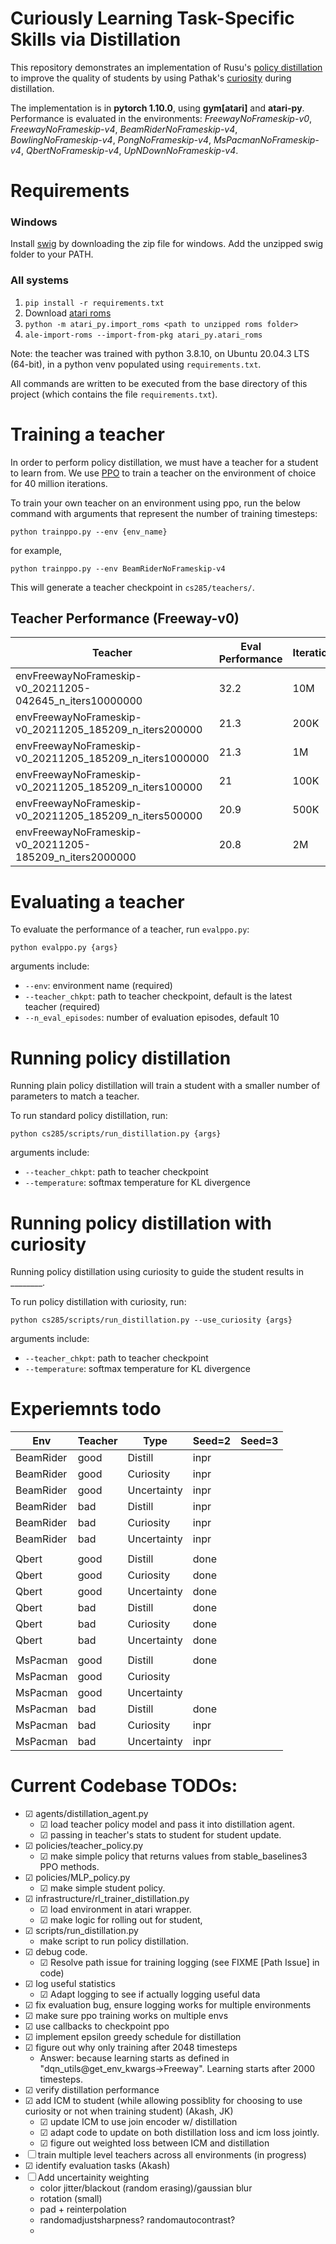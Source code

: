 # Curiously Learning Task-Specific Skills via Distillation

This repository demonstrates an implementation of Rusu's [policy distillation](https://arxiv.org/abs/1511.06295) to improve the quality of students by using Pathak's [curiosity](https://arxiv.org/abs/1705.05363) during distillation.

The implementation is in **pytorch 1.10.0**, using **gym[atari]** and **atari-py**. Performance is evaluated in the environments: *FreewayNoFrameskip-v0*, *FreewayNoFrameskip-v4*, *BeamRiderNoFrameskip-v4*, *BowlingNoFrameskip-v4*, *PongNoFrameskip-v4*, *MsPacmanNoFrameskip-v4*, *QbertNoFrameskip-v4*, *UpNDownNoFrameskip-v4*.

# Requirements

### Windows

Install [swig](http://www.swig.org/download.html) by downloading the zip file for windows. Add the unzipped swig folder to your PATH.

### All systems

1. `pip install -r requirements.txt`
2. Download [atari roms](http://www.atarimania.com/rom_collection_archive_atari_2600_roms.html)
3. `python -m atari_py.import_roms <path to unzipped roms folder>`
4. `ale-import-roms --import-from-pkg atari_py.atari_roms`

Note: the teacher was trained with python 3.8.10, on Ubuntu 20.04.3 LTS (64-bit), in a python venv populated using `requirements.txt`.

All commands are written to be executed from the base directory of this project (which contains the file `requirements.txt`).

# Training a teacher

In order to perform policy distillation, we must have a teacher for a student to learn from. We use [PPO](https://arxiv.org/abs/1707.06347) to train a teacher on the environment of choice for 40 million iterations. 

To train your own teacher on an environment using ppo, run the below command with arguments that represent the number of training timesteps:

    python trainppo.py --env {env_name}

for example,

    python trainppo.py --env BeamRiderNoFrameskip-v4

This will generate a teacher checkpoint in `cs285/teachers/`.

## Teacher Performance (Freeway-v0)
| Teacher | Eval Performance | Iterations |
| --- | --- | --- |
| envFreewayNoFrameskip-v0_20211205-042645_n_iters10000000 | 32.2 | 10M |
| envFreewayNoFrameskip-v0_20211205_185209_n_iters200000 | 21.3 | 200K |
| envFreewayNoFrameskip-v0_20211205_185209_n_iters1000000 | 21.3 | 1M |
| envFreewayNoFrameskip-v0_20211205_185209_n_iters100000 | 21 | 100K |
| envFreewayNoFrameskip-v0_20211205_185209_n_iters500000 | 20.9 | 500K | 
| envFreewayNoFrameskip-v0_20211205-185209_n_iters2000000 | 20.8 | 2M |
# Evaluating a teacher

To evaluate the performance of a teacher, run `evalppo.py`:

    python evalppo.py {args}

arguments include:
- `--env`: environment name (required)
- `--teacher_chkpt`: path to teacher checkpoint, default is the latest teacher (required)
- `--n_eval_episodes`: number of evaluation episodes, default 10

# Running policy distillation

Running plain policy distillation will train a student with a smaller number of parameters to match a teacher.

To run standard policy distillation, run:

    python cs285/scripts/run_distillation.py {args}

arguments include:
- `--teacher_chkpt`: path to teacher checkpoint
- `--temperature`: softmax temperature for KL divergence

# Running policy distillation with curiosity

Running policy distillation using curiosity to guide the student results in ________.

To run policy distillation with curiosity, run:

    python cs285/scripts/run_distillation.py --use_curiosity {args}

arguments include:
- `--teacher_chkpt`: path to teacher checkpoint
- `--temperature`: softmax temperature for KL divergence

# Experiemnts todo


| Env | Teacher | Type | Seed=2 | Seed=3 |
| --- | --- | --- | --- | --- |
| BeamRider | good | Distill | inpr |  |
| BeamRider | good | Curiosity | inpr |  |
| BeamRider | good | Uncertainty | inpr |  |
| BeamRider | bad | Distill | inpr |  |
| BeamRider | bad | Curiosity | inpr |  |
| BeamRider | bad | Uncertainty | inpr |  |
|  |  |  |  |  |
| Qbert | good | Distill | done |  |
| Qbert | good | Curiosity | done |  |
| Qbert | good | Uncertainty | done |  |
| Qbert | bad | Distill | done |  |
| Qbert | bad | Curiosity | done |  |
| Qbert | bad | Uncertainty | done |  |
|  |  |  |  |  |
| MsPacman | good | Distill | done |  |
| MsPacman | good | Curiosity |  |  |
| MsPacman | good | Uncertainty |  |  |
| MsPacman | bad | Distill | done |  |
| MsPacman | bad | Curiosity | inpr |  |
| MsPacman | bad | Uncertainty | inpr |  |


# Current Codebase TODOs:
- ☑ agents/distillation_agent.py
    - ☑ load teacher policy model and pass it into distillation agent.
    - ☑ passing in teacher's stats to student for student update.
- ☑ policies/teacher_policy.py
    - ☑ make simple policy that returns values from stable_baselines3 PPO methods.
- ☑ policies/MLP_policy.py
    - ☑ make simple student policy.
- ☑ infrastructure/rl_trainer_distillation.py
    - ☑ load environment in atari wrapper.
    - ☑ make logic for rolling out for student, 
- ☑ scripts/run_distillation.py
    - make script to run policy distillation.
- ☑ debug code.
    - ☑ Resolve path issue for training logging (see FIXME [Path Issue] in code)
- ☑ log useful statistics
    - ☑ Adapt logging to see if actually logging useful data
- ☑ fix evaluation bug, ensure logging works for multiple environments
- ☑ make sure ppo training works on multiple envs
- ☑ use callbacks to checkpoint ppo
- ☑ implement epsilon greedy schedule for distillation
- ☑ figure out why only training after 2048 timesteps
    - Answer: because learning starts as defined in "dqn_utils@get_env_kwargs->Freeway". Learning starts after 2000 timesteps.
- ☑ verify distillation performance
- ☑ add ICM to student (while allowing possiblity for choosing to use curiosity or not when training student) (Akash, JK)
    - ☑ update ICM to use join encoder w/ distillation
    - ☑ adapt code to update on both distillation loss and icm loss jointly.
    - ☑ figure out weighted loss between ICM and distillation
- ☐ train multiple level teachers across all environments (in progress)
- ☑ identify evaluation tasks (Akash)
- ☐ Add uncertainity weighting
    - color jitter/blackout (random erasing)/gaussian blur
    - rotation (small)
    - pad + reinterpolation
    - randomadjustsharpness? randomautocontrast?
    - 